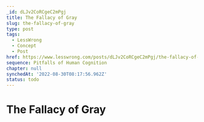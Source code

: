 ```yaml
---
_id: dLJv2CoRCgeC2mPgj
title: The Fallacy of Gray
slug: the-fallacy-of-gray
type: post
tags:
  - LessWrong
  - Concept
  - Post
href: https://www.lesswrong.com/posts/dLJv2CoRCgeC2mPgj/the-fallacy-of-gray
sequence: Pitfalls of Human Cognition
chapter: null
synchedAt: '2022-08-30T08:17:56.962Z'
status: todo
---
```


# The Fallacy of Gray
